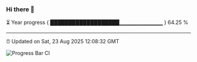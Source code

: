 ### Hi there 👋

⏳ Year progress { ███████████████████▁▁▁▁▁▁▁▁▁▁▁ } 64.25 %

---

⏰ Updated on Sat, 23 Aug 2025 12:08:32 GMT

![Progress Bar CI](https://github.com/liununu/liununu/workflows/Progress%20Bar%20CI/badge.svg)
